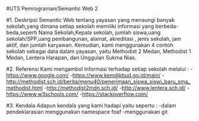 #UTS Pemrograman/Semantic Web 2

#1. Deskripsi
Semantic Web tentang yayasan yang menaungi banyak sekolah,yang dimana setiap sekolah memiliki informasi yang berbeda-beda,seperti Nama Sekolah,Kepala sekolah, jumlah siswa,uang sekolah/SPP,uang pembangunan, alamat, akreditasi , jenis sekolah, jam aktif, dan jumlah karyawan. Kemudian, kami menggunakan 4 contoh sekolah sebagai data dalam yayasan, yaitu Methodist 2 Medan, Methodist 1 Medan, Lentera Harapan, dan Unggulan Sukma Nias.

#2. Referensi
Kami mengambol informasi terhadap setiap sekolah melalui :
-https://www.google.com/
-https://www.kemdikbud.go.id/main/
-http://methodist.sch.id/berita/menu40/penerimaan_siswa_siswi_baru_sma_methodist.html
-http://methodist2mdn.sch.id/
-http://www.lentera.sch.id/
-https://www.w3schools.com/
-https://stackoverflow.com/

#3. Kendala
Adapun kendala yang kami hadapi yaitu sepertu :
-dalam pendeklarasian menggunakan namespace foaf
-menggunakan git
